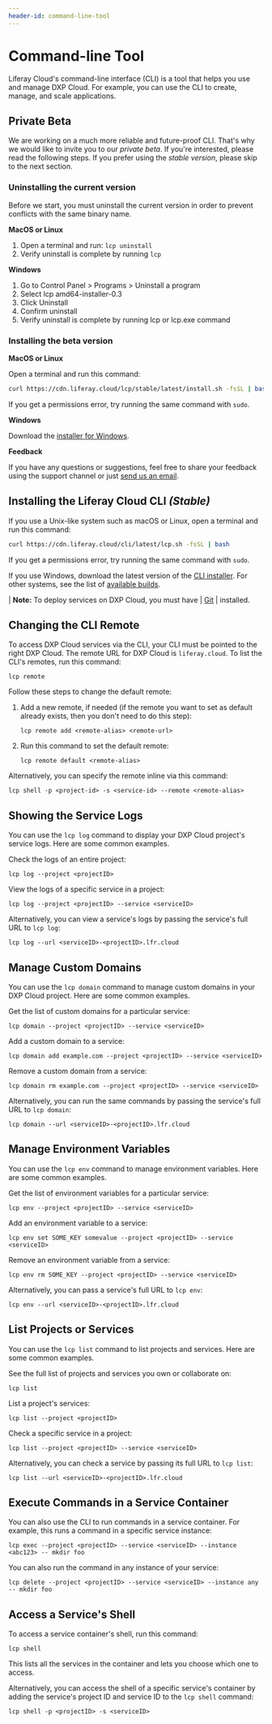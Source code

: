 ```yaml
---
header-id: command-line-tool
---
```


# Command-line Tool

Liferay Cloud's command-line interface (CLI) is a tool that helps you use and 
manage DXP Cloud. For example, you can use the CLI to create, manage, and scale 
applications. 

## Private Beta

We are working on a much more reliable and future-proof CLI. That's why we 
would like to invite you to our _private beta_. If you're interested, please 
read the following steps. If you prefer using the _stable version_, please skip 
to the next section. 

### Uninstalling the current version

Before we start, you must uninstall the current version in order to prevent 
conflicts with the same binary name. 

**MacOS or Linux**

1. Open a terminal and run: `lcp uninstall` 
2. Verify uninstall is complete by running `lcp` 

**Windows**

1. Go to Control Panel > Programs > Uninstall a program 
2. Select lcp amd64-installer-0.3 
3. Click Uninstall 
4. Confirm uninstall 
5. Verify uninstall is complete by running lcp or lcp.exe command 

### Installing the beta version

**MacOS or Linux**

Open a terminal and run this command: 

```bash
curl https://cdn.liferay.cloud/lcp/stable/latest/install.sh -fsSL | bash
```

If you get a permissions error, try running the same command with `sudo`. 

**Windows**

Download the [installer for Windows](https://cdn.liferay.cloud/lcp/stable/latest/lcp-install.exe). 

**Feedback**

If you have any questions or suggestions, feel free to share your feedback 
using the support channel or just [send us an email](mailto:zeno.rocha@liferay.com). 

## Installing the Liferay Cloud CLI _(Stable)_

If you use a Unix-like system such as macOS or Linux, open a terminal and run 
this command: 

```bash
curl https://cdn.liferay.cloud/cli/latest/lcp.sh -fsSL | bash
```

If you get a permissions error, try running the same command with `sudo`. 

If you use Windows, download the latest version of the 
[CLI installer](https://cdn.liferay.cloud/cli/latest/lcp-installer-windows-amd64.msi). 
For other systems, see the list of 
[available builds](https://dl.equinox.io/wedeploy/lcp/stable). 

| **Note:** To deploy services on DXP Cloud, you must have 
| [Git](https://git-scm.com/) 
| installed. 

## Changing the CLI Remote

To access DXP Cloud services via the CLI, your CLI must be pointed to the right 
DXP Cloud. The remote URL for DXP Cloud is `liferay.cloud`. To list the CLI's 
remotes, run this command: 

```shell
lcp remote
```

Follow these steps to change the default remote: 

1.  Add a new remote, if needed (if the remote you want to set as default 
    already exists, then you don't need to do this step): 

    ```shell
    lcp remote add <remote-alias> <remote-url>
    ```

2.  Run this command to set the default remote: 

    ```shell
    lcp remote default <remote-alias>
    ```

Alternatively, you can specify the remote inline via this command: 

```shell
lcp shell -p <project-id> -s <service-id> --remote <remote-alias>
```

## Showing the Service Logs

You can use the `lcp log` command to display your DXP Cloud project's service 
logs. Here are some common examples. 

Check the logs of an entire project: 

```shell
lcp log --project <projectID>
```

View the logs of a specific service in a project: 

```shell
lcp log --project <projectID> --service <serviceID>
```

Alternatively, you can view a service's logs by passing the service's full URL 
to `lcp log`: 

```shell
lcp log --url <serviceID>-<projectID>.lfr.cloud
```

## Manage Custom Domains

You can use the `lcp domain` command to manage custom domains in your DXP Cloud 
project. Here are some common examples. 

Get the list of custom domains for a particular service: 

```shell
lcp domain --project <projectID> --service <serviceID>
```

Add a custom domain to a service:

```shell
lcp domain add example.com --project <projectID> --service <serviceID>
```

Remove a custom domain from a service:

```shell
lcp domain rm example.com --project <projectID> --service <serviceID>
```

Alternatively, you can run the same commands by passing the service's full URL 
to `lcp domain`: 

```shell
lcp domain --url <serviceID>-<projectID>.lfr.cloud
```

## Manage Environment Variables

You can use the `lcp env` command to manage environment variables. Here are some 
common examples. 

Get the list of environment variables for a particular service: 

```shell
lcp env --project <projectID> --service <serviceID>
```

Add an environment variable to a service: 

```shell
lcp env set SOME_KEY somevalue --project <projectID> --service <serviceID>
```

Remove an environment variable from a service: 

```shell
lcp env rm SOME_KEY --project <projectID> --service <serviceID>
```

Alternatively, you can pass a service's full URL to `lcp env`: 

```shell
lcp env --url <serviceID>-<projectID>.lfr.cloud
```

## List Projects or Services

You can use the `lcp list` command to list projects and services. Here are some 
common examples. 

See the full list of projects and services you own or collaborate on: 

```shell
lcp list
```

List a project's services: 

```shell
lcp list --project <projectID>
```

Check a specific service in a project: 

```shell
lcp list --project <projectID> --service <serviceID>
```

Alternatively, you can check a service by passing its full URL to `lcp list`: 

```shell
lcp list --url <serviceID>-<projectID>.lfr.cloud
```

## Execute Commands in a Service Container

You can also use the CLI to run commands in a service container. For example, 
this runs a command in a specific service instance: 

```shell
lcp exec --project <projectID> --service <serviceID> --instance <abc123> -- mkdir foo
```

You can also run the command in any instance of your service: 

```shell
lcp delete --project <projectID> --service <serviceID> --instance any -- mkdir foo
```

## Access a Service's Shell

To access a service container's shell, run this command: 

```shell
lcp shell
```

This lists all the services in the container and lets you choose which one to 
access. 

Alternatively, you can access the shell of a specific service's container by 
adding the service's project ID and service ID to the `lcp shell` command: 

```shell
lcp shell -p <projectID> -s <serviceID>
```
